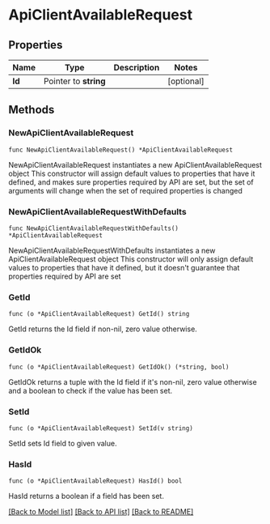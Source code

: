 # ApiClientAvailableRequest

## Properties

Name | Type | Description | Notes
------------ | ------------- | ------------- | -------------
**Id** | Pointer to **string** |  | [optional] 

## Methods

### NewApiClientAvailableRequest

`func NewApiClientAvailableRequest() *ApiClientAvailableRequest`

NewApiClientAvailableRequest instantiates a new ApiClientAvailableRequest object
This constructor will assign default values to properties that have it defined,
and makes sure properties required by API are set, but the set of arguments
will change when the set of required properties is changed

### NewApiClientAvailableRequestWithDefaults

`func NewApiClientAvailableRequestWithDefaults() *ApiClientAvailableRequest`

NewApiClientAvailableRequestWithDefaults instantiates a new ApiClientAvailableRequest object
This constructor will only assign default values to properties that have it defined,
but it doesn't guarantee that properties required by API are set

### GetId

`func (o *ApiClientAvailableRequest) GetId() string`

GetId returns the Id field if non-nil, zero value otherwise.

### GetIdOk

`func (o *ApiClientAvailableRequest) GetIdOk() (*string, bool)`

GetIdOk returns a tuple with the Id field if it's non-nil, zero value otherwise
and a boolean to check if the value has been set.

### SetId

`func (o *ApiClientAvailableRequest) SetId(v string)`

SetId sets Id field to given value.

### HasId

`func (o *ApiClientAvailableRequest) HasId() bool`

HasId returns a boolean if a field has been set.


[[Back to Model list]](../README.md#documentation-for-models) [[Back to API list]](../README.md#documentation-for-api-endpoints) [[Back to README]](../README.md)


